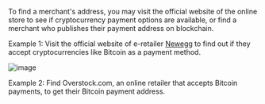 To find a merchant's address, you may visit the official website of the online store to see if cryptocurrency payment options are available, or find a merchant who publishes their payment address on blockchain.

Example 1: Visit the official website of e-retailer [Newegg](https://kb.newegg.com/knowledge-base/accepted-payment-methods/) to find out if they accept cryptocurrencies like Bitcoin as a payment method.

![image](https://docs.codatta.io/~gitbook/image?url=https%3A%2F%2F1881594289-files.gitbook.io%2F%7E%2Ffiles%2Fv0%2Fb%2Fgitbook-x-prod.appspot.com%2Fo%2Fspaces%252F1R7hte14lgxgSWN8B4ik%252Fuploads%252F9l9g7BnQLs5Efwgjlkiq%252Fimage.png%3Falt%3Dmedia%26token%3D6cf1323a-0909-49d9-af02-2366381489fa&width=768&dpr=4&quality=100&sign=e3f674cb&sv=1)

Example 2: Find Overstock.com, an online retailer that accepts Bitcoin payments, to get their Bitcoin payment address.